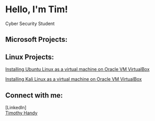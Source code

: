 <h1>Hello, I'm Tim! </h1>
Cyber Security Student

<h2>Microsoft Projects:</h2>

<h2>Linux Projects:</h2>
<p>
<a class="badge-base__link LI-simple-link" href="https://youtu.be/FbIMvdPEEoo">Installing Ubuntu Linux as a virtual machine on Oracle VM VirtualBox</a>
</p>
<p>
<a class="badge-base__link LI-simple-link" href="https://youtu.be/6S0tYo5BB70">Installing Kali Linux as a virtual machine on Oracle VM VirtualBox</a>
</p>

<h2>Connect with me:</h2>
[LinkedIn]<div class="badge-base LI-profile-badge" data-locale="en_US" data-size="medium" data-theme="dark" data-type="VERTICAL" data-vanity="timothy-handy-a9b13a31a" data-version="v1"><a class="badge-base__link LI-simple-link" href="https://www.linkedin.com/in/timothy-handy-a9b13a31a?trk=profile-badge">Timothy Handy</a></div>
              
<!--
**twhandy/twhandy** is a ✨ _special_ ✨ repository because its `README.md` (this file) appears on your GitHub profile.

Here are some ideas to get you started:

- 🔭 I’m currently working on IT Portfolio and building home Linux server.
- 🌱 I’m currently learning 
- 👯 I’m looking to collaborate on ...
- 🤔 I’m looking for help with ...
- 💬 Ask me about ...
- 📫 How to reach me: ...
- 😄 Pronouns: ...
- ⚡ Fun fact: ...
-->
